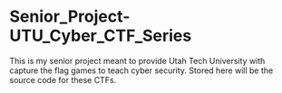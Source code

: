 # Senior_Project-UTU_Cyber_CTF_Series
This is my senior project meant to provide Utah Tech University with capture the flag games to teach cyber security. Stored here will be the source code for these CTFs.
